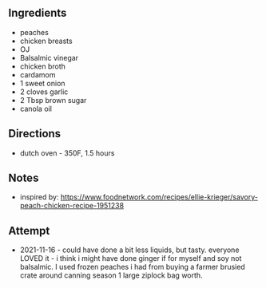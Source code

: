 ## Ingredients
* peaches
* chicken breasts
* OJ
* Balsalmic vinegar
* chicken broth
* cardamom
* 1 sweet onion
* 2 cloves garlic
* 2 Tbsp brown sugar
* canola oil

## Directions
* dutch oven - 350F, 1.5 hours

## Notes
* inspired by: https://www.foodnetwork.com/recipes/ellie-krieger/savory-peach-chicken-recipe-1951238

## Attempt
* 2021-11-16 - could have done a bit less liquids, but tasty. everyone LOVED it - i think i might have done ginger if for myself and soy not balsalmic. I used frozen peaches i had from buying a farmer brusied crate around canning season 1 large ziplock bag worth.
